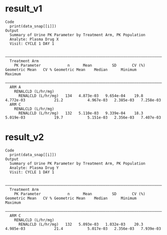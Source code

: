 # result_v1

    Code
      print(data_snap[[i]])
    Output
      Summary of Urine PK Parameter by Treatment Arm, PK Population
      Analyte: Plasma Drug X 
      Visit: CYCLE 1 DAY 1
      
      ————————————————————————————————————————————————————————————————————————————————————————————————————————————————————————————————————————
      Treatment Arm                                                                                                                           
        PK Parameter            n      Mean         SD       CV (%)   Geometric Mean   CV % Geometric Mean    Median      Minimum     Maximum 
      ————————————————————————————————————————————————————————————————————————————————————————————————————————————————————————————————————————
      ARM A                                                                                                                                   
        RENALCLD (L/hr/mg)                                                                                                                    
          RENALCLD (L/hr/mg)   134   4.873e-03   9.654e-04    19.8      4.772e-03             21.2           4.967e-03   2.385e-03   7.258e-03
      ARM C                                                                                                                                   
        RENALCLD (L/hr/mg)                                                                                                                    
          RENALCLD (L/hr/mg)   132   5.110e-03   9.339e-04    18.3      5.019e-03             19.7           5.151e-03   2.356e-03   7.407e-03

# result_v2

    Code
      print(data_snap[[i]])
    Output
      Summary of Urine PK Parameter by Treatment Arm, PK Population
      Analyte: Plasma Drug Y 
      Visit: CYCLE 1 DAY 1
      
      ————————————————————————————————————————————————————————————————————————————————————————————————————————————————————————————————————————
      Treatment Arm                                                                                                                           
        PK Parameter            n      Mean         SD       CV (%)   Geometric Mean   CV % Geometric Mean    Median      Minimum     Maximum 
      ————————————————————————————————————————————————————————————————————————————————————————————————————————————————————————————————————————
      ARM C                                                                                                                                   
        RENALCLD (L/hr/mg)                                                                                                                    
          RENALCLD (L/hr/mg)   132   5.093e-03   1.032e-03    20.3      4.985e-03             21.4           5.017e-03   2.356e-03   7.939e-03

